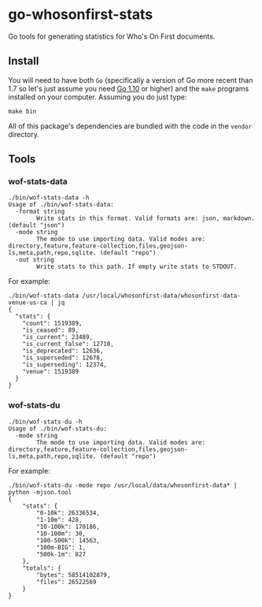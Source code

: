 # go-whosonfirst-stats

Go tools for generating statistics for Who's On First documents.

## Install

You will need to have both `Go` (specifically a version of Go more recent than 1.7 so let's just assume you need [Go 1.10](https://golang.org/dl/) or higher) and the `make` programs installed on your computer. Assuming you do just type:

```
make bin
```

All of this package's dependencies are bundled with the code in the `vendor` directory.

## Tools

### wof-stats-data

```
./bin/wof-stats-data -h
Usage of ./bin/wof-stats-data:
  -format string
    	Write stats in this format. Valid formats are: json, markdown. (default "json")
  -mode string
    	The mode to use importing data. Valid modes are: directory,feature,feature-collection,files,geojson-ls,meta,path,repo,sqlite. (default "repo")
  -out string
    	Write stats to this path. If empty write stats to STDOUT.
```

For example:

```
./bin/wof-stats-data /usr/local/whosonfirst-data/whosonfirst-data-venue-us-ca | jq
{
  "stats": {
    "count": 1519389,
    "is_ceased": 89,
    "is_current": 23489,
    "is_current_false": 12710,
    "is_deprecated": 12636,
    "is_superseded": 12678,
    "is_superseding": 12374,
    "venue": 1519389
  }
}
```

### wof-stats-du

```
./bin/wof-stats-du -h
Usage of ./bin/wof-stats-du:
  -mode string
    	The mode to use importing data. Valid modes are: directory,feature,feature-collection,files,geojson-ls,meta,path,repo,sqlite. (default "repo")
```

For example:

```
./bin/wof-stats-du -mode repo /usr/local/data/whosonfirst-data* | python -mjson.tool
{   
    "stats": {
        "0-10k": 26336534,
        "1-10m": 428,
        "10-100k": 170186,
        "10-100m": 30,
        "100-500k": 14563,
        "100m-BIG": 1,
        "500k-1m": 827
    },
    "totals": {
        "bytes": 58514102879,
        "files": 26522569
    }
}
```